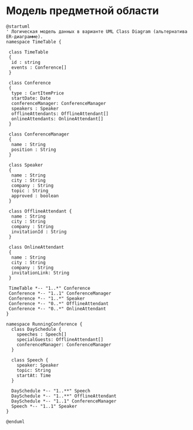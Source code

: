 # Модель предметной области
<!-- Логическая модель, содержащая бизнес-сущности предметной области, атрибуты и связи между ними. 
Подробнее: https://confluence.mts.ru/pages/viewpage.action?pageId=375782602

Используется диаграмма классов UML. Документация: https://plantuml.com/class-diagram 
-->

```plantuml
@startuml
' Логическая модель данных в варианте UML Class Diagram (альтернатива ER-диаграмме).
namespace TimeTable {

 class TimeTable
 {
  id : string
  events : Conference[]
 }

 class Conference
 {
  type : CartItemPrice
  startDate: Date
  conferenceManager: ConferenceManager
  speakers : Speaker
  offlineAttendants: OfflineAttendant[]
  onlineAttendants: OnlineAttendant[]
 }

 class ConferenceManager
 {
  name : String
  position : String 
 }

 class Speaker
 {
  name : String
  city : String
  company : String
  topic : String
  approved : boolean  
 }

 class OfflineAttendant {
  name : String
  city : String
  company : String
  invitationId : String
 }

 class OnlineAttendant
 {
  name : String
  city : String
  company : String
  invitationLink: String
 }
 
 TimeTable *-- "1..*" Conference
 Conference *-- "1..1" ConferenceManager
 Conference *-- "1..*" Speaker
 Conference *-- "0..*" OfflineAttendant
 Conference *-- "0..*" OnlineAttendant
}

namespace RunningConference {
  class DaySchedule {
    speeches : Speech[]
    specialGuests: OfflineAttendant[]
    conferenceManager: ConferenceManager 
  }

  class Speech {
    speaker: Speaker
    topic: String
    startAt: Time
  }

  DaySchedule *-- "1..**" Speech
  DaySchedule *-- "1..**" OfflineAttendant
  DaySchedule *-- "1..1" ConferenceManager
  Speech *-- "1..1" Speaker
}

@enduml
```
